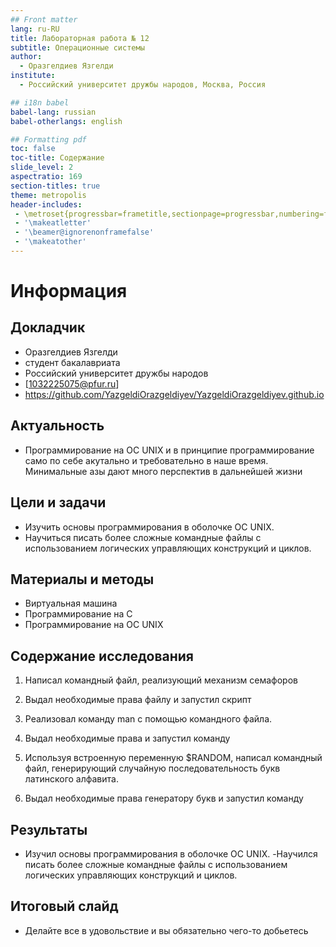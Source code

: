 ```yaml
---
## Front matter
lang: ru-RU
title: Лабораторная работа № 12
subtitle: Операционные системы
author:
  - Оразгелдиев Язгелди
institute:
  - Российский университет дружбы народов, Москва, Россия

## i18n babel
babel-lang: russian
babel-otherlangs: english

## Formatting pdf
toc: false
toc-title: Содержание
slide_level: 2
aspectratio: 169
section-titles: true
theme: metropolis
header-includes:
 - \metroset{progressbar=frametitle,sectionpage=progressbar,numbering=fraction}
 - '\makeatletter'
 - '\beamer@ignorenonframefalse'
 - '\makeatother'
---
```


# Информация

## Докладчик

  * Оразгелдиев Язгелди
  * студент бакалавриата
  * Российский университет дружбы народов
  * [1032225075@pfur.ru]
  * <https://github.com/YazgeldiOrazgeldiyev/YazgeldiOrazgeldiyev.github.io>

## Актуальность

- Программирование на ОС UNIX и в принципие программирование само по себе акутально и требовательно в наше время. Минимальные азы дают много перспектив в дальнейшей жизни

## Цели и задачи

- Изучить основы программирования в оболочке ОС UNIX. 
- Научиться писать более сложные командные файлы с использованием логических управляющих конструкций и циклов.

## Материалы и методы

- Виртуальная машина
- Программирование на С
- Программирование на ОС UNIX

## Содержание исследования

1. Написал командный файл, реализующий механизм семафоров

2. Выдал необходимые права файлу и запустил скрипт

3. Реализовал команду man с помощью командного файла.

4. Выдал необходимые права и запустил команду

5. Используя встроенную переменную $RANDOM, написал командный файл, генерирующий случайную последовательность букв латинского алфавита.

6. Выдал необходимые права генератору букв и запустил команду

## Результаты

- Изучил основы программирования в оболочке ОС UNIX. 
-Научился писать более сложные командные файлы с использованием логических управляющих конструкций и циклов.

## Итоговый слайд

- Делайте все в удовольствие и вы обязательно чего-то добьетесь
